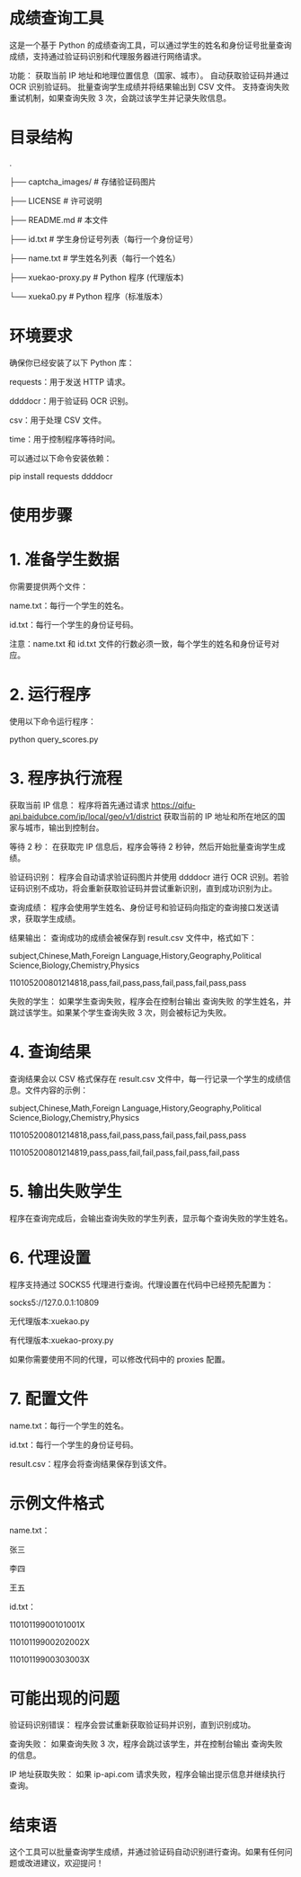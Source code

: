 # 成绩查询工具
这是一个基于 Python 的成绩查询工具，可以通过学生的姓名和身份证号批量查询成绩，支持通过验证码识别和代理服务器进行网络请求。

功能：
获取当前 IP 地址和地理位置信息（国家、城市）。
自动获取验证码并通过 OCR 识别验证码。
批量查询学生成绩并将结果输出到 CSV 文件。
支持查询失败重试机制，如果查询失败 3 次，会跳过该学生并记录失败信息。
# 目录结构

.

├── captcha_images/        # 存储验证码图片

├── LICENSE                # 许可说明

├── README.md              # 本文件

├── id.txt                 # 学生身份证号列表（每行一个身份证号）

├── name.txt               # 学生姓名列表（每行一个姓名）

├── xuekao-proxy.py        # Python 程序 (代理版本)

└── xueka0.py              # Python 程序（标准版本）


# 环境要求
确保你已经安装了以下 Python 库：

requests：用于发送 HTTP 请求。

ddddocr：用于验证码 OCR 识别。

csv：用于处理 CSV 文件。

time：用于控制程序等待时间。

可以通过以下命令安装依赖：


pip install requests ddddocr
# 使用步骤
# 1. 准备学生数据
你需要提供两个文件：

name.txt：每行一个学生的姓名。

id.txt：每行一个学生的身份证号码。

注意：name.txt 和 id.txt 文件的行数必须一致，每个学生的姓名和身份证号对应。

# 2. 运行程序
使用以下命令运行程序：


python query_scores.py
# 3. 程序执行流程
获取当前 IP 信息： 程序将首先通过请求 https://qifu-api.baidubce.com/ip/local/geo/v1/district 获取当前的 IP 地址和所在地区的国家与城市，输出到控制台。

等待 2 秒： 在获取完 IP 信息后，程序会等待 2 秒钟，然后开始批量查询学生成绩。

验证码识别： 程序会自动请求验证码图片并使用 ddddocr 进行 OCR 识别。若验证码识别不成功，将会重新获取验证码并尝试重新识别，直到成功识别为止。

查询成绩： 程序会使用学生姓名、身份证号和验证码向指定的查询接口发送请求，获取学生成绩。

结果输出： 查询成功的成绩会被保存到 result.csv 文件中，格式如下：


subject,Chinese,Math,Foreign Language,History,Geography,Political Science,Biology,Chemistry,Physics

110105200801214818,pass,fail,pass,pass,fail,pass,fail,pass,pass

失败的学生： 如果学生查询失败，程序会在控制台输出 查询失败 的学生姓名，并跳过该学生。如果某个学生查询失败 3 次，则会被标记为失败。

# 4. 查询结果
查询结果会以 CSV 格式保存在 result.csv 文件中，每一行记录一个学生的成绩信息。文件内容的示例：


subject,Chinese,Math,Foreign Language,History,Geography,Political Science,Biology,Chemistry,Physics

110105200801214818,pass,fail,pass,pass,fail,pass,fail,pass,pass

110105200801214819,pass,pass,fail,fail,pass,fail,pass,fail,pass

# 5. 输出失败学生
程序在查询完成后，会输出查询失败的学生列表，显示每个查询失败的学生姓名。

# 6. 代理设置
程序支持通过 SOCKS5 代理进行查询。代理设置在代码中已经预先配置为：

socks5://127.0.0.1:10809

无代理版本:xuekao.py

有代理版本:xuekao-proxy.py

如果你需要使用不同的代理，可以修改代码中的 proxies 配置。

# 7. 配置文件
name.txt：每行一个学生的姓名。

id.txt：每行一个学生的身份证号码。

result.csv：程序会将查询结果保存到该文件。

# 示例文件格式
name.txt：


张三

李四

王五

id.txt：


11010119900101001X

11010119900202002X

11010119900303003X

# 可能出现的问题
验证码识别错误： 程序会尝试重新获取验证码并识别，直到识别成功。

查询失败： 如果查询失败 3 次，程序会跳过该学生，并在控制台输出 查询失败 的信息。

IP 地址获取失败： 如果 ip-api.com 请求失败，程序会输出提示信息并继续执行查询。

# 结束语
这个工具可以批量查询学生成绩，并通过验证码自动识别进行查询。如果有任何问题或改进建议，欢迎提问！
